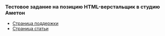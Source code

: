 ### Тестовое задание на позицию HTML-верстальщик в студию Аметон

* [Страница поддержки](https://stacy-web.github.io/test-vv/support.html)
* [Страница статьи](https://stacy-web.github.io/test-vv/article.html)
